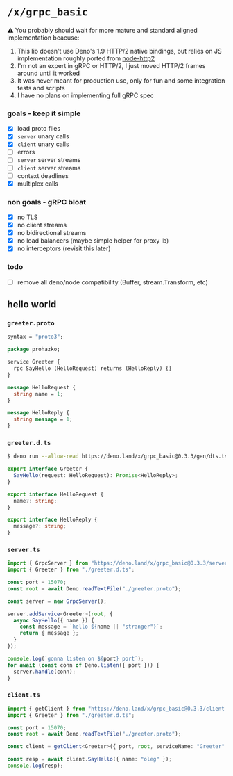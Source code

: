 # `/x/grpc_basic`

⚠️ You probably should wait for more mature and standard aligned implementation beacuse:
 1. This lib doesn't use Deno's 1.9 HTTP/2 native bindings, but relies on JS implementation roughly ported from [node-http2](https://github.com/molnarg/node-http2)
 2. I'm not an expert in gRPC or HTTP/2, I just moved HTTP/2 frames around until it worked 
 3. It was never meant for production use, only for fun and some integration tests and scripts
 4. I have no plans on implementing full gRPC spec 

### goals - keep it simple

- [x] load proto files
- [x] `server` unary calls
- [x] `client` unary calls
- [ ] errors
- [ ] `server` server streams
- [ ] `client` server streams
- [ ] context deadlines
- [x] multiplex calls

### non goals - gRPC bloat

- [x] no TLS
- [x] no client streams
- [x] no bidirectional streams
- [x] no load balancers (maybe simple helper for proxy lb)
- [x] no interceptors (revisit this later)

### todo
- [ ] remove all deno/node compatibility (Buffer, stream.Transform, etc)

## hello world

### `greeter.proto`

```proto
syntax = "proto3";

package prohazko;

service Greeter {
  rpc SayHello (HelloRequest) returns (HelloReply) {}
}

message HelloRequest {
  string name = 1;
}

message HelloReply {
  string message = 1;
}
```

### `greeter.d.ts`

```sh
$ deno run --allow-read https://deno.land/x/grpc_basic@0.3.3/gen/dts.ts ./greeter.proto > ./greeter.d.ts
```

```ts
export interface Greeter {
  SayHello(request: HelloRequest): Promise<HelloReply>;
}

export interface HelloRequest {
  name?: string;
}

export interface HelloReply {
  message?: string;
}
```

### `server.ts`

```ts
import { GrpcServer } from "https://deno.land/x/grpc_basic@0.3.3/server.ts";
import { Greeter } from "./greeter.d.ts";

const port = 15070;
const root = await Deno.readTextFile("./greeter.proto");

const server = new GrpcServer();

server.addService<Greeter>(root, {
  async SayHello({ name }) {
    const message = `hello ${name || "stranger"}`;
    return { message };
  }
});

console.log(`gonna listen on ${port} port`);
for await (const conn of Deno.listen({ port })) {
  server.handle(conn);
}
```

### `client.ts`

```ts
import { getClient } from "https://deno.land/x/grpc_basic@0.3.3/client.ts";
import { Greeter } from "./greeter.d.ts";

const port = 15070;
const root = await Deno.readTextFile("./greeter.proto");

const client = getClient<Greeter>({ port, root, serviceName: "Greeter" });

const resp = await client.SayHello({ name: "oleg" });
console.log(resp);
```
